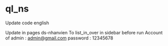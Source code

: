 # ql_ns
Update code english

Update in pages ds-nhanvien To list_in_over in sidebar before run 
Account of admin : admin@gmail.com
password : 12345678
